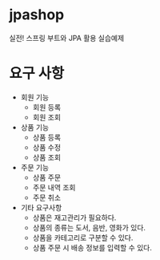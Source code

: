 # jpashop

실전! 스프링 부트와 JPA 활용 실습예제

# 요구 사항

* 회원 기능
    * 회원 등록
    * 회원 조회
* 상품 기능
    * 상품 등록
    * 상품 수정
    * 상품 조회
* 주문 기능
    * 상품 주문
    * 주문 내역 조회
    * 주문 취소
* 기타 요구사항
    * 상품은 재고관리가 필요하다.
    * 상품의 종류는 도서, 음반, 영화가 있다.
    * 상품을 카테고리로 구분할 수 있다.
    * 상품 주문 시 배송 정보를 입력할 수 있다.